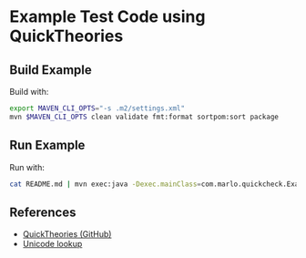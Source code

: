 # Example Test Code using QuickTheories

## Build Example

Build with:

```bash
export MAVEN_CLI_OPTS="-s .m2/settings.xml"
mvn $MAVEN_CLI_OPTS clean validate fmt:format sortpom:sort package
```

## Run Example

Run with:

```bash
cat README.md | mvn exec:java -Dexec.mainClass=com.marlo.quickcheck.ExampleApp
```

## References

* [QuickTheories (GitHub)](https://github.com/quicktheories/QuickTheories)
* [Unicode lookup](http://unicode.scarfboy.com/)

